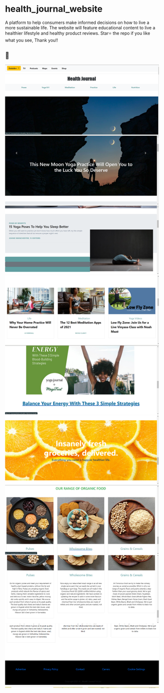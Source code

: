 # health_journal_website
 A platform to help consumers make informed decisions on how to live a more sustainable life. The website will feature educational content to live a healthier lifestyle and healthy product reviews.
Star⭐ the repo if you like what you see, Thank you!!
## 📸 
![](https://github.com/kadamankita/health_journal_website/blob/main/i1.png)
![](https://github.com/kadamankita/health_journal_website/blob/main/i2.png)
![](https://github.com/kadamankita/health_journal_website/blob/main/i3.png)
![](https://github.com/kadamankita/health_journal_website/blob/main/i4.png)
![](https://github.com/kadamankita/health_journal_website/blob/main/i5.png)
![](https://github.com/kadamankita/health_journal_website/blob/main/i6.png)
![](https://github.com/kadamankita/health_journal_website/blob/main/i7.png)
![](https://github.com/kadamankita/health_journal_website/blob/main/i8.png)
![](https://github.com/kadamankita/health_journal_website/blob/main/i9.png)
